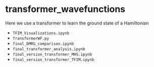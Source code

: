 # transformer_wavefunctions

Here we use a transformer to learn the ground state of a Hamiltonian

 - `TFIM_Visualizations.ipynb` 
 - `TransformerWF.py`
 - `final_DMRG_comparison.ipynb`
 - `final_transformer_analysis.ipynb`
 - `final_version_transformer_MHS.ipynb`
 - `final_version_transformer_TFIM.ipynb`
 
 
